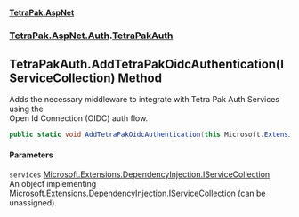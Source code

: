 #### [TetraPak.AspNet](index.md 'index')
### [TetraPak.AspNet.Auth](TetraPak_AspNet_Auth.md 'TetraPak.AspNet.Auth').[TetraPakAuth](TetraPak_AspNet_Auth_TetraPakAuth.md 'TetraPak.AspNet.Auth.TetraPakAuth')
## TetraPakAuth.AddTetraPakOidcAuthentication(IServiceCollection) Method
Adds the necessary middleware to integrate with Tetra Pak Auth Services using the  
Open Id Connection (OIDC) auth flow.  
```csharp
public static void AddTetraPakOidcAuthentication(this Microsoft.Extensions.DependencyInjection.IServiceCollection services);
```
#### Parameters
<a name='TetraPak_AspNet_Auth_TetraPakAuth_AddTetraPakOidcAuthentication(Microsoft_Extensions_DependencyInjection_IServiceCollection)_services'></a>
`services` [Microsoft.Extensions.DependencyInjection.IServiceCollection](https://docs.microsoft.com/en-us/dotnet/api/Microsoft.Extensions.DependencyInjection.IServiceCollection 'Microsoft.Extensions.DependencyInjection.IServiceCollection')  
An object implementing [Microsoft.Extensions.DependencyInjection.IServiceCollection](https://docs.microsoft.com/en-us/dotnet/api/Microsoft.Extensions.DependencyInjection.IServiceCollection 'Microsoft.Extensions.DependencyInjection.IServiceCollection') (can be unassigned).   
  
